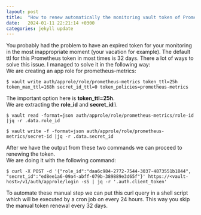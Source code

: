 ```yaml
---
layout: post
title:  "How to renew automatically the monitoring vault token of Prometheus"
date:   2024-01-11 22:21:14 +0300
categories: jekyll update
---
```


You probably had the problem to have an expired token for your monitoring in the most inappropriate moment (your
 vacation for example). The default ttl for this Prometheus token in most times is 32 days. There a lot of ways to solve
this issue. I managed to solve it in the following way:\
We are creating an app role for prometheus-metrics:
```
$ vault write auth/approle/role/prometheus-metrics token_ttl=25h token_max_ttl=168h secret_id_ttl=0 token_policies=prometheus-metrics
```
The important option here is <b>token_ttl=25h</b>.\
We are extracting the <b>role_id</b> and <b>secret_id</b>:\
```
$ vault read -format=json auth/approle/role/prometheus-metrics/role-id |jq -r .data.role_id
```
```
$ vault write -f -format=json auth/approle/role/prometheus-metrics/secret-id |jq -r .data.secret_id
```
After we have the output from these two commands we can proceed to renewing the token.\
We are doing it with the following command:
```
$ curl -X POST -d '{"role_id":"daa6c984-2772-7544-3037-4873551b1844", "secret_id":"ed8ee1a6-09a4-abff-079b-389889e3d65f"}' https://<vault-host>/v1/auth/approle/login -sS | jq -r '.auth.client_token'
```
To automate these manual step we can put this curl query in a shell script which will be executed by a cron job on every
24 hours. This way you skip the manual token renewal every 32 days.
